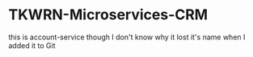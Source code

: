 # TKWRN-Microservices-CRM

this is account-service though I don't know why it lost it's name when I added it to Git
